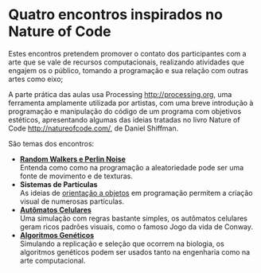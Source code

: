 # Quatro encontros inspirados no Nature of Code

Estes encontros pretendem promover o contato dos participantes com a arte que se vale de recursos  computacionais, realizando atividades que engajem os o público, tomando a programação e sua relação com outras artes como eixo;

A parte prática das aulas usa Processing <http://processing.org>, uma ferramenta amplamente utilizada por artistas, com uma breve introdução à programação e manipulação do código de um programa com objetivos estéticos, apresentando algumas das ideias tratadas no livro Nature of Code <http://natureofcode.com/>, de Daniel Shiffman.

São temas dos encontros:

- **[Random Walkers e Perlin Noise](/random-noise.md)**</br>
Entenda como como na programação a aleatoriedade pode ser uma fonte de movimento e de texturas.
- **Sistemas de Partículas**</br>
As ideias de [orientação a objetos](https://github.com/arteprog/programacao-criativa/blob/master/conteudo/orientacao-a-objetos.md) em programação permitem a criação visual de numerosas partículas.
- **[Autômatos Celulares](/automatos-celulares.md)**</br>
Uma simulação com regras bastante simples, os autômatos celulares geram ricos padrões visuais, como o famoso Jogo da vida de Conway.
- **[Algoritmos Genéticos](/algoritmo-genetico.md)**</br>
Simulando a replicação e seleção que ocorrem na biologia, os algoritmos genéticos podem ser usados tanto na engenharia como na arte computacional. 



